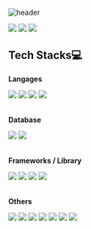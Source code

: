 ![header](https://capsule-render.vercel.app/api?type=waving&&color=0:2f43a8,100:c21e3f&height=170&section=header&text=Hello%20LeeJam's%20World&fontSize=30&&animation=twinkling&fontAlignY=30&fontColor=ffffffba)

<p>
  <a href="[http://blog.cowkite.com/](https://fluorescent-guitar-0b6.notion.site/0aa3ebb6be57431b98d6800af422476f)" target="_blank"><img src="https://img.shields.io/badge/Introduce-00A98F?style=flat-square&logo=aboutdotme&logoColor=white"/></a>
  <a href="mailto:woals214@gmail.com" target="_blank"><img src="https://img.shields.io/badge/iscowkite@gmail.com-EA4335?style=flat-square&logo=Gmail&logoColor=white"/></a>
  <img src="https://hits.seeyoufarm.com/api/count/incr/badge.svg?url=https%3A%2F%2Fgithub.com%2FLeeJams%2Fhit-counter&count_bg=%23828282&title_bg=%232D2D2D&icon=&icon_color=%23E7E7E7&title=Hits&edge_flat=true"/>
</p>

## Tech Stacks💻

**Langages**
<div>
  <img src="https://img.shields.io/badge/JavaScript-131418?style=for-the-badge&logo=javascript&logoColor=f7df1e" />
  <img src="https://img.shields.io/badge/TypeScript-131418?style=for-the-badge&logo=typescript&logoColor=007ACC" />
  <img src="https://img.shields.io/badge/HTML5-131418?style=for-the-badge&logo=html5&logoColor=E34F26" />
  <img src="https://img.shields.io/badge/CSS3-131418?style=for-the-badge&logo=css3&logoColor=1572B6" />
</div><br />

**Database**
<div>
  <img src="https://img.shields.io/badge/MySQL-131418?style=for-the-badge&logo=mysql&logoColor=4479A1" />
  <img src="https://img.shields.io/badge/Oracle-131418?style=for-the-badge&logo=oracle&logoColor=F80000" />
</div><br />

**Frameworks / Library**
<div>
  <img src="https://img.shields.io/badge/Node.js-131418?style=for-the-badge&logo=nodedotjs&logoColor=339933" />
  <img src="https://img.shields.io/badge/Vue.js-131418?style=for-the-badge&logo=vuedotjs&logoColor=4FC08D" />
  <img src="https://img.shields.io/badge/React-131418?style=for-the-badge&logo=react&logoColor=61DAFB" />
  <img src="https://img.shields.io/badge/Bootstrap-131418?style=for-the-badge&logo=bootstrap&logoColor=7952B3" />
</div><br />

**Others**
<div>
  <img src="https://img.shields.io/badge/Git-131418?style=for-the-badge&logo=git&logoColor=F05032" />
  <img src="https://img.shields.io/badge/Amazon_AWS-131418?style=for-the-badge&logo=amazonaws&logoColor=FF9900" />
  <img src="https://img.shields.io/badge/GraphQl-131418?style=for-the-badge&logo=graphql&logoColor=E434AA" />
  <img src="https://img.shields.io/badge/Docker-131418?style=for-the-badge&logo=docker&logoColor=2496ED" />
  <img src="https://img.shields.io/badge/Ubuntu-131418?style=for-the-badge&logo=ubuntu&logoColor=E95420" />
  <img src="https://img.shields.io/badge/Sass-131418?style=for-the-badge&logo=sass&logoColor=CC6699" />
  <img src="https://img.shields.io/badge/Markdown-131418?style=for-the-badge&logo=markdown&logoColor=white" />
</div>
